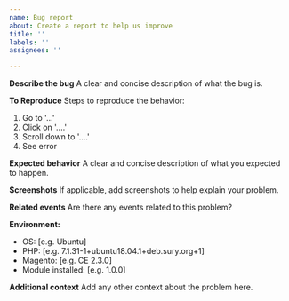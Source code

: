 ```yaml
---
name: Bug report
about: Create a report to help us improve
title: ''
labels: ''
assignees: ''

---
```


**Describe the bug**
A clear and concise description of what the bug is.

**To Reproduce**
Steps to reproduce the behavior:
1. Go to '...'
2. Click on '....'
3. Scroll down to '....'
4. See error

**Expected behavior**
A clear and concise description of what you expected to happen.

**Screenshots**
If applicable, add screenshots to help explain your problem.

**Related events**
Are there any events related to this problem?

**Environment:**
 - OS: [e.g. Ubuntu]
 - PHP: [e.g. 7.1.31-1+ubuntu18.04.1+deb.sury.org+1]
 - Magento: [e.g. CE 2.3.0]
 - Module installed: [e.g. 1.0.0]

**Additional context**
Add any other context about the problem here.
